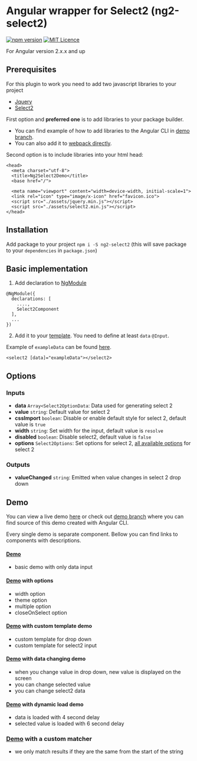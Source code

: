 # Angular wrapper for Select2 (ng2-select2)

[![npm version](https://badge.fury.io/js/ng2-select2.svg)](https://badge.fury.io/js/ng2-select2) [![MIT Licence](https://badges.frapsoft.com/os/mit/mit.svg?v=103)](https://opensource.org/licenses/mit-license.php)

For Angular version 2.x.x and up


## Prerequisites

For this plugin to work you need to add two javascript libraries to your project
- [Jquery](https://jquery.com/download/)
- [Select2](https://select2.github.io/)

First option and **preferred one** is to add libraries to your package builder.
- You can find example of how to add libraries to the Angular CLI in [demo branch](https://github.com/NejcZdovc/ng2-select2/blob/demo/angular-cli.json#L24-L25). 
- You can also add it to [webpack directly](https://stackoverflow.com/questions/28969861/managing-jquery-plugin-dependency-in-webpack#answer-2898947). 

Second option is to include libraries into your html head:

```
<head>
  <meta charset="utf-8">
  <title>Ng2Select2Demo</title>
  <base href="/">

  <meta name="viewport" content="width=device-width, initial-scale=1">
  <link rel="icon" type="image/x-icon" href="favicon.ico">
  <script src="./assets/jquery.min.js"></script>		
  <script src="./assets/select2.min.js"></script>
</head>
```

## Installation

Add package to your project `npm i -S ng2-select2` (this will save package to your `dependencies` in `package.json`)


## Basic implementation

1) Add declaration to [NgModule](https://github.com/NejcZdovc/ng2-select2/blob/demo/src/app/app.module.ts#L15)
```
@NgModule({
  declarations: [
    ....,
    Select2Component
  ],
  ...
})
```

2) Add it to your [template](https://github.com/NejcZdovc/ng2-select2/blob/demo/src/app/app.component.html#L6). You need to define at least `data` `@Input`.

Example of `exampleData` can be found [here](https://github.com/NejcZdovc/ng2-select2/blob/demo/src/app/demos/basic/basic.component.ts#L13).

```
<select2 [data]="exampleData"></select2>
```


## Options

### Inputs
* **data** `Array<Select2OptionData`: Data used for generating select 2
* **value** `string`: Default value for select 2
* **cssImport** `boolean`: Disable or enable default style for select 2, default value is `true`
* **width** `string`: Set width for the input, default value is `resolve`
* **disabled** `boolean`: Disable select2, default value is `false`
* **options** `Select2Options`: Set options for select 2, [all available options](https://github.com/DefinitelyTyped/DefinitelyTyped/blob/4869992bc079b88280b9ff91213528904109e8ae/select2/index.d.ts#L40) for select 2

### Outputs
* **valueChanged** `string`: Emitted when value changes in select 2 drop down 


## Demo

You can view a live demo [here](https://nejczdovc.github.io/ng2-select2/) or check out [demo branch](https://github.com/NejcZdovc/ng2-select2/tree/demo) where you can find source of this demo created with Angular CLI.

Every single demo is separate component. Bellow you can find links to components with descriptions.

#### [Demo](https://github.com/NejcZdovc/ng2-select2/tree/demo/src/app/demos/basic)
- basic demo with only data input

#### [Demo](https://github.com/NejcZdovc/ng2-select2/tree/demo/src/app/demos/options) with options
- width option
- theme option
- multiple option
- closeOnSelect option

#### [Demo](https://github.com/NejcZdovc/ng2-select2/tree/demo/src/app/demos/template) with custom template demo
- custom template for drop down
- custom template for select2 input

#### [Demo](https://github.com/NejcZdovc/ng2-select2/tree/demo/src/app/demos/change) with data changing demo
- when you change value in drop down, new value is displayed on the screen
- you can change selected value
- you can change select2 data

#### [Demo](https://github.com/NejcZdovc/ng2-select2/tree/demo/src/app/demos/dynamic) with dynamic load demo
- data is loaded with 4 second delay
- selected value is loaded with 6 second delay

### [Demo](https://github.com/NejcZdovc/ng2-select2/tree/demo/src/app/demos/matcher) with a custom matcher
- we only match results if they are the same from the start of the string